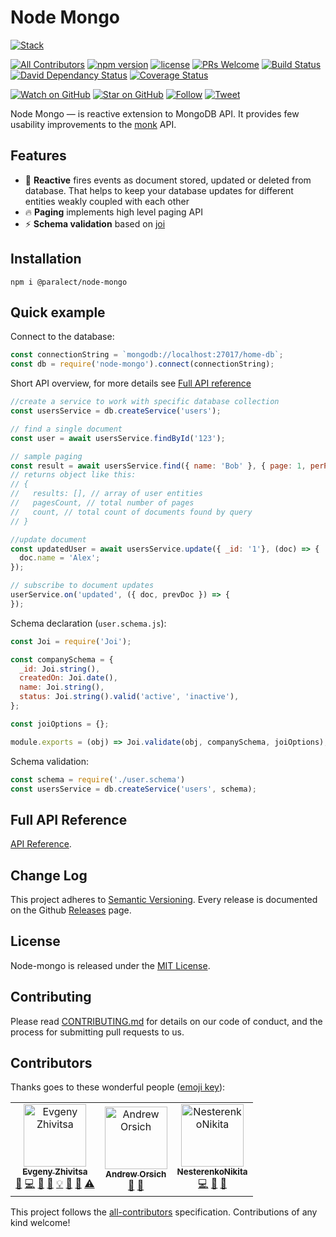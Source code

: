 
# Node Mongo

[![Stack](https://raw.githubusercontent.com/paralect/stack/master/stack-component-template/stack.png)](https://github.com/paralect/stack)

[![All Contributors](https://img.shields.io/badge/all_contributors-3-orange.svg?style=flat-square)](#contributors)
[![npm version](https://badge.fury.io/js/%40paralect%2Fnode-mongo.svg)](https://badge.fury.io/js/%40paralect%2Fnode-mongo) 
[![license](https://img.shields.io/github/license/mashape/apistatus.svg?style=flat-square)](LICENSE)
[![PRs Welcome](https://img.shields.io/badge/PRs-welcome-brightgreen.svg?style=flat-square)](http://makeapullrequest.com)
[![Build Status](http://product-stack-ci.paralect.com/api/badges/paralect/node-mongo/status.svg)](http://product-stack-ci.paralect.com/paralect/node-mongo)
[![David Dependancy Status](https://david-dm.org/paralect/node-mongo.svg)](https://david-dm.org/paralect/node-mongo)
[![Coverage Status](https://coveralls.io/repos/github/paralect/node-mongo/badge.svg?branch=master)](https://coveralls.io/github/paralect/node-mongo?branch=master)


[![Watch on GitHub](https://img.shields.io/github/watchers/paralect/node-mongo.svg?style=social&label=Watch)](https://github.com/paralect/node-mongo/watchers)
[![Star on GitHub](https://img.shields.io/github/stars/paralect/node-mongo.svg?style=social&label=Stars)](https://github.com/paralect/node-mongo/stargazers)
[![Follow](https://img.shields.io/twitter/follow/paralect.svg?style=social&label=Follow)](https://twitter.com/paralect)
[![Tweet](https://img.shields.io/twitter/url/https/github.com/paralect/stack.svg?style=social)](https://twitter.com/intent/tweet?text=I%27m%20using%20Stack%20components%20to%20build%20my%20next%20product%20🚀.%20Check%20it%20out:%20https://github.com/paralect/stack)

Node Mongo — is reactive extension to MongoDB API. It provides few usability improvements to the [monk](https://github.com/Automattic/monk) API. 

## Features

* ️️🚀 **Reactive** fires events as document stored, updated or deleted from database. That helps to keep your database updates for different entities weakly coupled with each other
* 🔥 **Paging** implements high level paging API
* ⚡️ **Schema validation** based on [joi](https://github.com/hapijs/joi) 

## Installation

```
npm i @paralect/node-mongo
```

## Quick example

Connect to the database:
```javascript
const connectionString = `mongodb://localhost:27017/home-db`;
const db = require('node-mongo').connect(connectionString);
```

Short API overview, for more details see [Full API reference](https://github.com/paralect/node-mongo/blob/master/API.md)
```javascript
//create a service to work with specific database collection
const usersService = db.createService('users');

// find a single document
const user = await usersService.findById('123');

// sample paging
const result = await usersService.find({ name: 'Bob' }, { page: 1, perPage: 30 });
// returns object like this:
// {
//   results: [], // array of user entities
//   pagesCount, // total number of pages
//   count, // total count of documents found by query
// }

//update document
const updatedUser = await usersService.update({ _id: '1'}, (doc) => {
  doc.name = 'Alex';
});

// subscribe to document updates
userService.on('updated', ({ doc, prevDoc }) => {
});
```

Schema declaration (`user.schema.js`):
```javascript
const Joi = require('Joi');

const companySchema = {
  _id: Joi.string(),
  createdOn: Joi.date(),
  name: Joi.string(),
  status: Joi.string().valid('active', 'inactive'),
};

const joiOptions = {};

module.exports = (obj) => Joi.validate(obj, companySchema, joiOptions);
```

Schema validation: 
```javascript
const schema = require('./user.schema')
const usersService = db.createService('users', schema);
```

## Full API Reference

[API Reference](https://github.com/paralect/node-mongo/blob/master/API.md).

## Change Log

This project adheres to [Semantic Versioning](http://semver.org/).
Every release is documented on the Github [Releases](https://github.com/paralect/node-mongo/releases) page.

## License

Node-mongo is released under the [MIT License](https://github.com/paralect/node-mongo/blob/master/LICENSE).

## Contributing

Please read [CONTRIBUTING.md](https://github.com/paralect/node-mongo/blob/master/CONTRIBUTING.md) for details on our code of conduct, and the process for submitting pull requests to us.

## Contributors

Thanks goes to these wonderful people ([emoji key](https://github.com/kentcdodds/all-contributors#emoji-key)):

<!-- ALL-CONTRIBUTORS-LIST:START - Do not remove or modify this section -->
<!-- prettier-ignore -->
<table>
  <tr>
    <td align="center"><a href="https://github.com/ezhivitsa"><img src="https://avatars2.githubusercontent.com/u/6461311?v=4" width="100px;" alt="Evgeny Zhivitsa"/><br /><sub><b>Evgeny Zhivitsa</b></sub></a><br /><a href="#question-ezhivitsa" title="Answering Questions">💬</a> <a href="https://github.com/paralect/node-mongo/commits?author=ezhivitsa" title="Code">💻</a> <a href="#design-ezhivitsa" title="Design">🎨</a> <a href="https://github.com/paralect/node-mongo/commits?author=ezhivitsa" title="Documentation">📖</a> <a href="#example-ezhivitsa" title="Examples">💡</a> <a href="#ideas-ezhivitsa" title="Ideas, Planning, & Feedback">🤔</a> <a href="#review-ezhivitsa" title="Reviewed Pull Requests">👀</a> <a href="https://github.com/paralect/node-mongo/commits?author=ezhivitsa" title="Tests">⚠️</a></td>
    <td align="center"><a href="http://paralect.com"><img src="https://avatars3.githubusercontent.com/u/681396?v=4" width="100px;" alt="Andrew Orsich"/><br /><sub><b>Andrew Orsich</b></sub></a><br /><a href="https://github.com/paralect/node-mongo/commits?author=anorsich" title="Documentation">📖</a> <a href="#ideas-anorsich" title="Ideas, Planning, & Feedback">🤔</a></td>
    <td align="center"><a href="https://github.com/NesterenkoNikita"><img src="https://avatars1.githubusercontent.com/u/12069883?v=4" width="100px;" alt="NesterenkoNikita"/><br /><sub><b>NesterenkoNikita</b></sub></a><br /><a href="https://github.com/paralect/node-mongo/commits?author=NesterenkoNikita" title="Code">💻</a> <a href="#review-NesterenkoNikita" title="Reviewed Pull Requests">👀</a> <a href="#ideas-NesterenkoNikita" title="Ideas, Planning, & Feedback">🤔</a></td>
  </tr>
</table>

<!-- ALL-CONTRIBUTORS-LIST:END -->

This project follows the [all-contributors](https://github.com/kentcdodds/all-contributors) specification. Contributions of any kind welcome!
